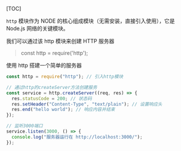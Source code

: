 [TOC]

`http` 模块作为 NODE 的核心组成模块（无需安装，直接引入使用），它是 Node.js 网络的关键模块。

我们可以通过该 http 模块来创建 HTTP 服务器

> const http = require('http');

使用 http 搭建一个简单的服务器

```js
const http = require("http"); // 引入http模块

// 通过http的createServer方法创建服务
const service = http.createServer((req, res) => {
  res.statusCode = 200; // 状态码
  res.setHeader("Content-Type", "text/plain"); // 设置响应头
  res.end("hello world"); // 响应内容并结束
});

// 监听3000端口
service.listen(3000, () => {
  console.log("服务器运行在 http://localhost:3000/");
});
```

